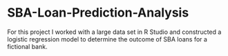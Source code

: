 # SBA-Loan-Prediction-Analysis
For this project I worked with a large data set in R Studio and constructed a logistic regression model to determine the outcome of SBA loans for a fictional bank.
